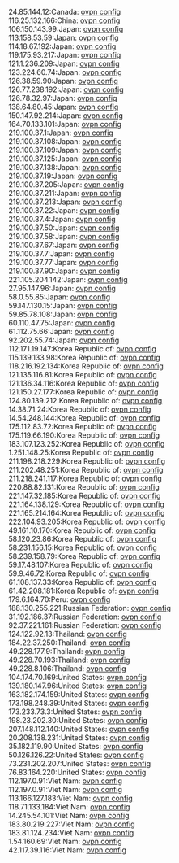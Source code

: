 24.85.144.12:Canada: [ovpn config](vpn/24_85_144_12.ovpn)  
116.25.132.166:China: [ovpn config](vpn/116_25_132_166.ovpn)  
106.150.143.99:Japan: [ovpn config](vpn/106_150_143_99.ovpn)  
113.158.53.59:Japan: [ovpn config](vpn/113_158_53_59.ovpn)  
114.18.67.192:Japan: [ovpn config](vpn/114_18_67_192.ovpn)  
119.175.93.217:Japan: [ovpn config](vpn/119_175_93_217.ovpn)  
121.1.236.209:Japan: [ovpn config](vpn/121_1_236_209.ovpn)  
123.224.60.74:Japan: [ovpn config](vpn/123_224_60_74.ovpn)  
126.38.59.90:Japan: [ovpn config](vpn/126_38_59_90.ovpn)  
126.77.238.192:Japan: [ovpn config](vpn/126_77_238_192.ovpn)  
126.78.32.97:Japan: [ovpn config](vpn/126_78_32_97.ovpn)  
138.64.80.45:Japan: [ovpn config](vpn/138_64_80_45.ovpn)  
150.147.92.214:Japan: [ovpn config](vpn/150_147_92_214.ovpn)  
164.70.133.101:Japan: [ovpn config](vpn/164_70_133_101.ovpn)  
219.100.37.1:Japan: [ovpn config](vpn/219_100_37_1.ovpn)  
219.100.37.108:Japan: [ovpn config](vpn/219_100_37_108.ovpn)  
219.100.37.109:Japan: [ovpn config](vpn/219_100_37_109.ovpn)  
219.100.37.125:Japan: [ovpn config](vpn/219_100_37_125.ovpn)  
219.100.37.138:Japan: [ovpn config](vpn/219_100_37_138.ovpn)  
219.100.37.19:Japan: [ovpn config](vpn/219_100_37_19.ovpn)  
219.100.37.205:Japan: [ovpn config](vpn/219_100_37_205.ovpn)  
219.100.37.211:Japan: [ovpn config](vpn/219_100_37_211.ovpn)  
219.100.37.213:Japan: [ovpn config](vpn/219_100_37_213.ovpn)  
219.100.37.22:Japan: [ovpn config](vpn/219_100_37_22.ovpn)  
219.100.37.4:Japan: [ovpn config](vpn/219_100_37_4.ovpn)  
219.100.37.50:Japan: [ovpn config](vpn/219_100_37_50.ovpn)  
219.100.37.58:Japan: [ovpn config](vpn/219_100_37_58.ovpn)  
219.100.37.67:Japan: [ovpn config](vpn/219_100_37_67.ovpn)  
219.100.37.7:Japan: [ovpn config](vpn/219_100_37_7.ovpn)  
219.100.37.77:Japan: [ovpn config](vpn/219_100_37_77.ovpn)  
219.100.37.90:Japan: [ovpn config](vpn/219_100_37_90.ovpn)  
221.105.204.142:Japan: [ovpn config](vpn/221_105_204_142.ovpn)  
27.95.147.96:Japan: [ovpn config](vpn/27_95_147_96.ovpn)  
58.0.55.85:Japan: [ovpn config](vpn/58_0_55_85.ovpn)  
59.147.130.15:Japan: [ovpn config](vpn/59_147_130_15.ovpn)  
59.85.78.108:Japan: [ovpn config](vpn/59_85_78_108.ovpn)  
60.110.47.75:Japan: [ovpn config](vpn/60_110_47_75.ovpn)  
61.112.75.66:Japan: [ovpn config](vpn/61_112_75_66.ovpn)  
92.202.55.74:Japan: [ovpn config](vpn/92_202_55_74.ovpn)  
112.171.19.147:Korea Republic of: [ovpn config](vpn/112_171_19_147.ovpn)  
115.139.133.98:Korea Republic of: [ovpn config](vpn/115_139_133_98.ovpn)  
118.216.192.134:Korea Republic of: [ovpn config](vpn/118_216_192_134.ovpn)  
121.135.116.81:Korea Republic of: [ovpn config](vpn/121_135_116_81.ovpn)  
121.136.34.116:Korea Republic of: [ovpn config](vpn/121_136_34_116.ovpn)  
121.150.27.177:Korea Republic of: [ovpn config](vpn/121_150_27_177.ovpn)  
124.80.139.212:Korea Republic of: [ovpn config](vpn/124_80_139_212.ovpn)  
14.38.71.24:Korea Republic of: [ovpn config](vpn/14_38_71_24.ovpn)  
14.54.248.144:Korea Republic of: [ovpn config](vpn/14_54_248_144.ovpn)  
175.112.83.72:Korea Republic of: [ovpn config](vpn/175_112_83_72.ovpn)  
175.119.66.190:Korea Republic of: [ovpn config](vpn/175_119_66_190.ovpn)  
183.107.123.252:Korea Republic of: [ovpn config](vpn/183_107_123_252.ovpn)  
1.251.148.25:Korea Republic of: [ovpn config](vpn/1_251_148_25.ovpn)  
211.198.218.229:Korea Republic of: [ovpn config](vpn/211_198_218_229.ovpn)  
211.202.48.251:Korea Republic of: [ovpn config](vpn/211_202_48_251.ovpn)  
211.218.241.117:Korea Republic of: [ovpn config](vpn/211_218_241_117.ovpn)  
220.88.82.131:Korea Republic of: [ovpn config](vpn/220_88_82_131.ovpn)  
221.147.32.185:Korea Republic of: [ovpn config](vpn/221_147_32_185.ovpn)  
221.164.138.129:Korea Republic of: [ovpn config](vpn/221_164_138_129.ovpn)  
221.165.214.164:Korea Republic of: [ovpn config](vpn/221_165_214_164.ovpn)  
222.104.93.205:Korea Republic of: [ovpn config](vpn/222_104_93_205.ovpn)  
49.161.10.170:Korea Republic of: [ovpn config](vpn/49_161_10_170.ovpn)  
58.120.23.86:Korea Republic of: [ovpn config](vpn/58_120_23_86.ovpn)  
58.231.156.15:Korea Republic of: [ovpn config](vpn/58_231_156_15.ovpn)  
58.239.158.79:Korea Republic of: [ovpn config](vpn/58_239_158_79.ovpn)  
59.17.48.107:Korea Republic of: [ovpn config](vpn/59_17_48_107.ovpn)  
59.9.46.72:Korea Republic of: [ovpn config](vpn/59_9_46_72.ovpn)  
61.108.137.33:Korea Republic of: [ovpn config](vpn/61_108_137_33.ovpn)  
61.42.208.181:Korea Republic of: [ovpn config](vpn/61_42_208_181.ovpn)  
179.6.164.70:Peru: [ovpn config](vpn/179_6_164_70.ovpn)  
188.130.255.221:Russian Federation: [ovpn config](vpn/188_130_255_221.ovpn)  
31.192.186.37:Russian Federation: [ovpn config](vpn/31_192_186_37.ovpn)  
92.37.221.161:Russian Federation: [ovpn config](vpn/92_37_221_161.ovpn)  
124.122.92.13:Thailand: [ovpn config](vpn/124_122_92_13.ovpn)  
184.22.37.250:Thailand: [ovpn config](vpn/184_22_37_250.ovpn)  
49.228.177.9:Thailand: [ovpn config](vpn/49_228_177_9.ovpn)  
49.228.70.193:Thailand: [ovpn config](vpn/49_228_70_193.ovpn)  
49.228.8.106:Thailand: [ovpn config](vpn/49_228_8_106.ovpn)  
104.174.70.169:United States: [ovpn config](vpn/104_174_70_169.ovpn)  
139.180.147.96:United States: [ovpn config](vpn/139_180_147_96.ovpn)  
163.182.174.159:United States: [ovpn config](vpn/163_182_174_159.ovpn)  
173.198.248.39:United States: [ovpn config](vpn/173_198_248_39.ovpn)  
173.233.73.3:United States: [ovpn config](vpn/173_233_73_3.ovpn)  
198.23.202.30:United States: [ovpn config](vpn/198_23_202_30.ovpn)  
207.148.112.140:United States: [ovpn config](vpn/207_148_112_140.ovpn)  
20.208.138.231:United States: [ovpn config](vpn/20_208_138_231.ovpn)  
35.182.119.90:United States: [ovpn config](vpn/35_182_119_90.ovpn)  
50.126.126.22:United States: [ovpn config](vpn/50_126_126_22.ovpn)  
73.231.202.207:United States: [ovpn config](vpn/73_231_202_207.ovpn)  
76.83.164.220:United States: [ovpn config](vpn/76_83_164_220.ovpn)  
112.197.0.91:Viet Nam: [ovpn config](vpn/112_197_0_91.ovpn)  
112.197.0.91:Viet Nam: [ovpn config](vpn/112_197_0_91.ovpn)  
113.166.127.183:Viet Nam: [ovpn config](vpn/113_166_127_183.ovpn)  
118.71.133.184:Viet Nam: [ovpn config](vpn/118_71_133_184.ovpn)  
14.245.54.101:Viet Nam: [ovpn config](vpn/14_245_54_101.ovpn)  
183.80.219.227:Viet Nam: [ovpn config](vpn/183_80_219_227.ovpn)  
183.81.124.234:Viet Nam: [ovpn config](vpn/183_81_124_234.ovpn)  
1.54.160.69:Viet Nam: [ovpn config](vpn/1_54_160_69.ovpn)  
42.117.39.116:Viet Nam: [ovpn config](vpn/42_117_39_116.ovpn)  
